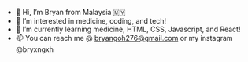- 👋 Hi, I’m Bryan from Malaysia 🇲🇾
- 📝 I’m interested in medicine, coding, and tech!
- 🧠 I’m currently learning medicine, HTML, CSS, Javascript, and React!
- 📫 You can reach me @ bryangoh276@gmail.com or my instagram @bryxngxh 

<!---
BryxnGxh/BryxnGxh is a ✨ special ✨ repository because its `README.md` (this file) appears on your GitHub profile.
You can click the Preview link to take a look at your changes.
--->
